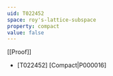 ```yaml
---
uid: T022452
space: roy's-lattice-subspace
property: compact
value: false
---
```

[[Proof]]

* [T022452] [Compact|P000016]

